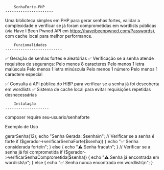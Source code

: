         SenhaForte-PHP
    ----------------------

Uma biblioteca simples em PHP para gerar senhas fortes, validar a complexidade e verificar se já foram comprometidas em wordlists públicas (via Have I Been Pwned API em https://haveibeenpwned.com/Passwords), com cache local para melhor performance.

        Funcionalidades
    --------------------------
✅ Geração de senhas fortes e aleatórias
✅ Verificação se a senha atende requisitos de segurança:
    Pelo menos 8 caracteres
    Pelo menos 1 letra maiúscula
    Pelo menos 1 letra minúscula
    Pelo menos 1 número
    Pelo menos 1 caractere especial

✅ Consulta à API pública do HIBP para verificar se a senha já foi descoberta em wordlists
✅ Sistema de cache local para evitar requisições repetidas desnecessárias

        Instalação
    --------------------
composer require seu-usuario/senhaforte

Exemplo de Uso


<?php
require __DIR__ . '/vendor/autoload.php';

use Gerador\Senha;

$gerador = new Senha();

// Gerar senha forte
$senha = $gerador->gerarSenha(12);
echo "Senha Gerada: $senha\n";

// Verificar se a senha é forte
if ($gerador->verificarSenhaForte($senha)) {
    echo "✅ Senha considerada forte\n";
} else {
    echo "⚠️ Senha fraca\n";
}

// Verificar se a senha já foi comprometida
if ($gerador->verificarSenhaComprometida($senha)) {
    echo "⚠️ Senha já encontrada em wordlists\n";
} else {
    echo "✅ Senha nunca encontrada em wordlists\n";
}
